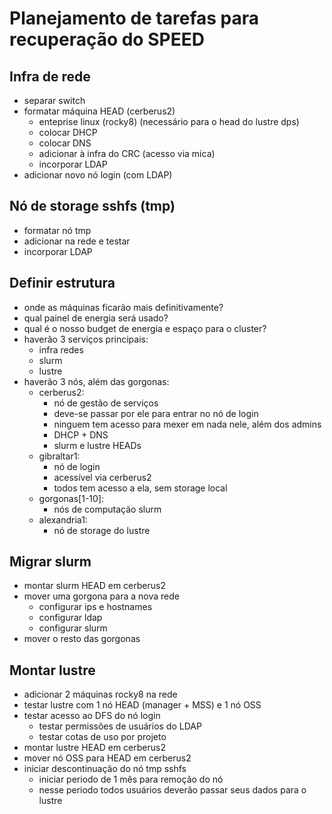 # Planejamento de tarefas para recuperação do SPEED

## Infra de rede
 - separar switch
 - formatar máquina HEAD (cerberus2)
   - enteprise linux (rocky8) (necessário para o head do lustre dps)
   - colocar DHCP
   - colocar DNS
   - adicionar à infra do CRC (acesso via mica)
   - incorporar LDAP
 - adicionar novo nó login (com LDAP)

## Nó de storage sshfs (tmp)
 - formatar nó tmp
 - adicionar na rede e testar
 - incorporar LDAP

## Definir estrutura
 - onde as máquinas ficarão mais definitivamente?
 - qual painel de energia será usado?
 - qual é o nosso budget de energia e espaço para o cluster?
 - haverão 3 serviços principais: 
   - infra redes
   - slurm
   - lustre
 - haverão 3 nós, além das gorgonas:
   - cerberus2:
     - nó de gestão de serviços
     - deve-se passar por ele para entrar no nó de login
     - ninguem tem acesso para mexer em nada nele, além dos admins
     - DHCP + DNS
     - slurm e lustre HEADs
   - gibraltar1:
     - nó de login
     - acessível via cerberus2
     - todos tem acesso a ela, sem storage local
   - gorgonas[1-10]:
     - nós de computação slurm
   - alexandria1:
     - nó de storage do lustre

## Migrar slurm
 - montar slurm HEAD em cerberus2
 - mover uma gorgona para a nova rede
   - configurar ips e hostnames
   - configurar ldap
   - configurar slurm
 - mover o resto das gorgonas

## Montar lustre
 - adicionar 2 máquinas rocky8 na rede
 - testar lustre com 1 nó HEAD (manager + MSS) e 1 nó OSS
 - testar acesso ao DFS do nó login
   - testar permissões de usuários do LDAP
   - testar cotas de uso por projeto
 - montar lustre HEAD em cerberus2
 - mover nó OSS para HEAD em cerberus2
 - iniciar descontinuação do nó tmp sshfs
   - iniciar periodo de 1 mês para remoção do nó
   - nesse periodo todos usuários deverão passar seus dados para o lustre
